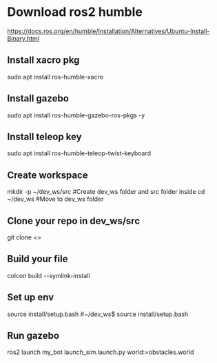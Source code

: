 # Download ros2 humble
https://docs.ros.org/en/humble/Installation/Alternatives/Ubuntu-Install-Binary.html

## Install xacro pkg
sudo apt install ros-humble-xacro
## Install gazebo 
sudo apt install ros-humble-gazebo-ros-pkgs -y
## Install teleop key
sudo apt install ros-humble-teleop-twist-keyboard
## Create workspace
mkdir -p ~/dev_ws/src              #Create dev_ws folder and src folder inside
cd ~/dev_ws                        #Move to dev_ws folder
## Clone your repo in dev_ws/src
git clone <>
## Build your file
colcon build --symlink-install  
## Set up env
source install/setup.bash  #~/dev_ws$ source install/setup.bash 
## Run gazebo
ros2 launch my_bot launch_sim.launch.py world:=obstacles.world 






























